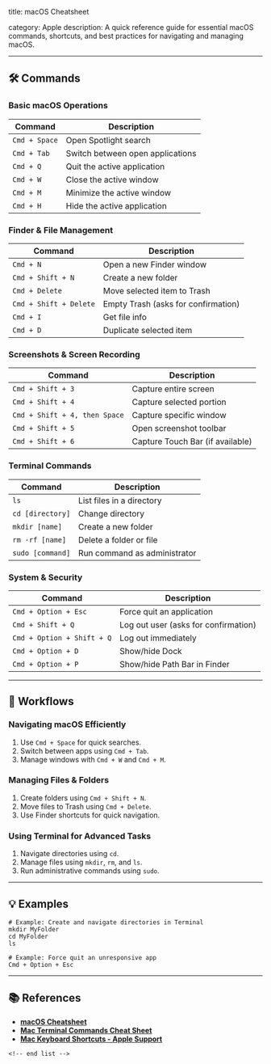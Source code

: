 title: macOS Cheatsheet

category: Apple
description: A quick reference guide for essential macOS commands, shortcuts, and best practices for navigating and managing macOS.

---

## 🛠️ Commands

### **Basic macOS Operations**

| Command         | Description                      |
| --------------- | -------------------------------- |
| `Cmd + Space` | Open Spotlight search            |
| `Cmd + Tab`   | Switch between open applications |
| `Cmd + Q`     | Quit the active application      |
| `Cmd + W`     | Close the active window          |
| `Cmd + M`     | Minimize the active window       |
| `Cmd + H`     | Hide the active application      |

### **Finder & File Management**

| Command                  | Description                         |
| ------------------------ | ----------------------------------- |
| `Cmd + N`              | Open a new Finder window            |
| `Cmd + Shift + N`      | Create a new folder                 |
| `Cmd + Delete`         | Move selected item to Trash         |
| `Cmd + Shift + Delete` | Empty Trash (asks for confirmation) |
| `Cmd + I`              | Get file info                       |
| `Cmd + D`              | Duplicate selected item             |

### **Screenshots & Screen Recording**

| Command                         | Description                      |
| ------------------------------- | -------------------------------- |
| `Cmd + Shift + 3`             | Capture entire screen            |
| `Cmd + Shift + 4`             | Capture selected portion         |
| `Cmd + Shift + 4, then Space` | Capture specific window          |
| `Cmd + Shift + 5`             | Open screenshot toolbar          |
| `Cmd + Shift + 6`             | Capture Touch Bar (if available) |

### **Terminal Commands**

| Command            | Description                  |
| ------------------ | ---------------------------- |
| `ls`             | List files in a directory    |
| `cd [directory]` | Change directory             |
| `mkdir [name]`   | Create a new folder          |
| `rm -rf [name]`  | Delete a folder or file      |
| `sudo [command]` | Run command as administrator |

### **System & Security**

| Command                      | Description                          |
| ---------------------------- | ------------------------------------ |
| `Cmd + Option + Esc`       | Force quit an application            |
| `Cmd + Shift + Q`          | Log out user (asks for confirmation) |
| `Cmd + Option + Shift + Q` | Log out immediately                  |
| `Cmd + Option + D`         | Show/hide Dock                       |
| `Cmd + Option + P`         | Show/hide Path Bar in Finder         |

---

## 🔄 Workflows

### **Navigating macOS Efficiently**

1. Use `Cmd + Space` for quick searches.
2. Switch between apps using `Cmd + Tab`.
3. Manage windows with `Cmd + W` and `Cmd + M`.

### **Managing Files & Folders**

1. Create folders using `Cmd + Shift + N`.
2. Move files to Trash using `Cmd + Delete`.
3. Use Finder shortcuts for quick navigation.

### **Using Terminal for Advanced Tasks**

1. Navigate directories using `cd`.
2. Manage files using `mkdir`, `rm`, and `ls`.
3. Run administrative commands using `sudo`.

---

## 💡 Examples

```shell
# Example: Create and navigate directories in Terminal
mkdir MyFolder
cd MyFolder
ls
```

```shell
# Example: Force quit an unresponsive app
Cmd + Option + Esc
```

---

## 📚 References

- **[macOS Cheatsheet](https://www.hackingnote.com/en/cheatsheets/macos/)**
- **[Mac Terminal Commands Cheat Sheet](https://phoenixnap.com/kb/mac-terminal-commands)**
- **[Mac Keyboard Shortcuts - Apple Support](https://support.apple.com/en-us/102650)**

```
<!-- end list -->
```
